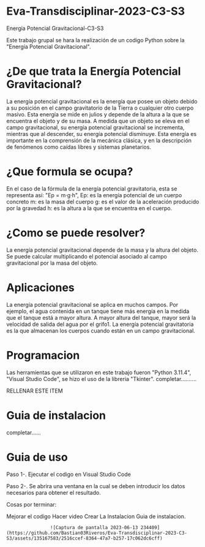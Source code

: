 # Eva-Transdisciplinar-2023-C3-S3

Energía Potencial Gravitacional-C3-S3

Este trabajo grupal se hara la realización de un codigo Python sobre la "Energía Potencial Gravitacional".

# ¿De que trata la Energía Potencial Gravitacional?

La energía potencial gravitacional es la energía que posee un objeto debido a su posición en el campo gravitatorio de la Tierra o cualquier otro cuerpo masivo. Esta energía se mide en julios y depende de la altura a la que se encuentra el objeto y de su masa. A medida que un objeto se eleva en el campo gravitacional, su energía potencial gravitacional se incrementa, mientras que al descender, su energía potencial disminuye. Esta energía es importante en la comprensión de la mecánica clásica, y en la descripción de fenómenos como caídas libres y sistemas planetarios.

# ¿Que formula se ocupa?
En el caso de la fórmula de la energía potencial gravitatoria, esta se representa así: "Ep = m·g·h", Ep: es la energía potencial de un cuerpo concreto m: es la masa del cuerpo g: es el valor de la aceleración producido por la gravedad h: es la altura a la que se encuentra en el cuerpo.

# ¿Como se puede resolver?
La energía potencial gravitacional depende de la masa y la altura del objeto. Se puede calcular multiplicando el potencial asociado al campo gravitacional por la masa del objeto.

# Aplicaciones
La energía potencial gravitacional se aplica en muchos campos. Por ejemplo, el agua contenida en un tanque tiene más energía en la medida que el tanque está a mayor altura. A mayor altura del tanque, mayor será la velocidad de salida del agua por el grifo1. La energía potencial gravitatoria es la que almacenan los cuerpos cuando están en un campo gravitacional.

# Programacion
Las herramientas que se utilizaron en este trabajo fueron "Python 3.11.4", "Visual Studio Code", se hizo el uso de la libreria "Tkinter". completar..........

RELLENAR ESTE ITEM

# Guia de instalacion
completar......

# Guia de uso
Paso 1-. Ejecutar el codigo en Visual Studio Code

Paso 2-. Se abrira una ventana en la cual se deben introducir los datos necesarios para obtener el resultado.
             
             
Cosas por terminar: 

Mejorar el codigo
Hacer video
Crear La Instalacion
Guia de instalacion.
                    
                    ![Captura de pantalla 2023-06-13 234409](https://github.com/Bastian03Riveros/Eva-Transdisciplinar-2023-C3-S3/assets/135167583/2516ccef-8364-47a7-b257-17c062dc6cff)
